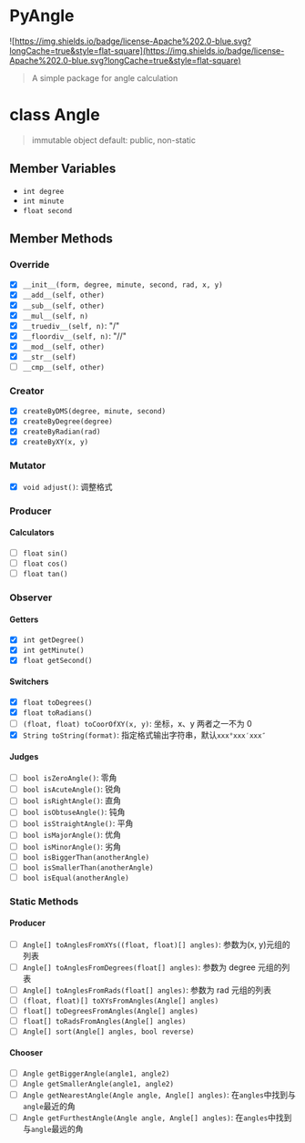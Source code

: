 # PyAngle

![https://img.shields.io/badge/license-Apache%202.0-blue.svg?longCache=true&style=flat-square](https://img.shields.io/badge/license-Apache%202.0-blue.svg?longCache=true&style=flat-square)

> A simple package for angle calculation

# class Angle

> immutable object
> default: public, non-static

## Member Variables

- `int degree`
- `int minute`
- `float second`

## Member Methods

### Override

- [x] `__init__(form, degree, minute, second, rad, x, y)`
- [x] `__add__(self, other)`
- [x] `__sub__(self, other)`
- [x] `__mul__(self, n)`
- [x] `__truediv__(self, n)`: "/"
- [x] `__floordiv__(self, n)`: "//"
- [x] `__mod__(self, other)`
- [x] `__str__(self)`
- [ ] `__cmp__(self, other)`

### Creator

- [x] `createByDMS(degree, minute, second)`
- [x] `createByDegree(degree)`
- [x] `createByRadian(rad)`
- [x] `createByXY(x, y)`

### Mutator

- [x] `void adjust()`: 调整格式

### Producer

#### Calculators

- [ ] `float sin()`
- [ ] `float cos()`
- [ ] `float tan()`

### Observer

#### Getters

- [x] `int getDegree()`
- [x] `int getMinute()`
- [x] `float getSecond()`

#### Switchers

- [x] `float toDegrees()`
- [x] `float toRadians()`
- [ ] `(float, float) toCoorOfXY(x, y)`: 坐标，x、y 两者之一不为 0
- [x] `String toString(format)`: 指定格式输出字符串，默认`xxx°xxx′xxx″`

#### Judges

- [ ] `bool isZeroAngle()`: 零角
- [ ] `bool isAcuteAngle()`: 锐角
- [ ] `bool isRightAngle()`: 直角
- [ ] `bool isObtuseAngle()`: 钝角
- [ ] `bool isStraightAngle()`: 平角
- [ ] `bool isMajorAngle()`: 优角
- [ ] `bool isMinorAngle()`: 劣角
- [ ] `bool isBiggerThan(anotherAngle)`
- [ ] `bool isSmallerThan(anotherAngle)`
- [ ] `bool isEqual(anotherAngle)`

### Static Methods

#### Producer

- [ ] `Angle[] toAnglesFromXYs((float, float)[] angles)`: 参数为(x, y)元组的列表
- [ ] `Angle[] toAnglesFromDegrees(float[] angles)`: 参数为 degree 元组的列表
- [ ] `Angle[] toAnglesFromRads(float[] angles)`: 参数为 rad 元组的列表
- [ ] `(float, float)[] toXYsFromAngles(Angle[] angles)`
- [ ] `float[] toDegreesFromAngles(Angle[] angles)`
- [ ] `float[] toRadsFromAngles(Angle[] angles)`
- [ ] `Angle[] sort(Angle[] angles, bool reverse)`

#### Chooser

- [ ] `Angle getBiggerAngle(angle1, angle2)`
- [ ] `Angle getSmallerAngle(angle1, angle2)`
- [ ] `Angle getNearestAngle(Angle angle, Angle[] angles)`: 在`angles`中找到与`angle`最近的角
- [ ] `Angle getFurthestAngle(Angle angle, Angle[] angles)`: 在`angles`中找到与`angle`最远的角
